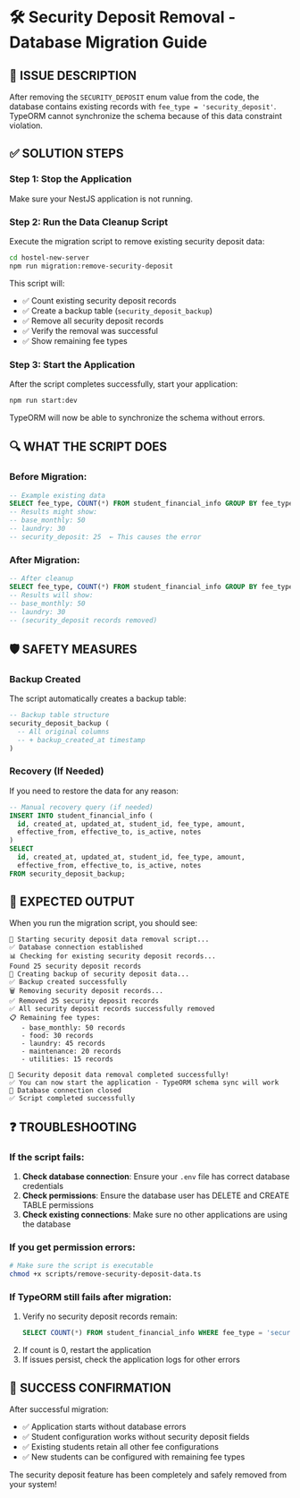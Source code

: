 # 🛠️ Security Deposit Removal - Database Migration Guide

## 🚨 ISSUE DESCRIPTION

After removing the `SECURITY_DEPOSIT` enum value from the code, the database contains existing records with `fee_type = 'security_deposit'`. TypeORM cannot synchronize the schema because of this data constraint violation.

## ✅ SOLUTION STEPS

### Step 1: Stop the Application
Make sure your NestJS application is not running.

### Step 2: Run the Data Cleanup Script
Execute the migration script to remove existing security deposit data:

```bash
cd hostel-new-server
npm run migration:remove-security-deposit
```

This script will:
- ✅ Count existing security deposit records
- ✅ Create a backup table (`security_deposit_backup`)
- ✅ Remove all security deposit records
- ✅ Verify the removal was successful
- ✅ Show remaining fee types

### Step 3: Start the Application
After the script completes successfully, start your application:

```bash
npm run start:dev
```

TypeORM will now be able to synchronize the schema without errors.

## 🔍 WHAT THE SCRIPT DOES

### Before Migration:
```sql
-- Example existing data
SELECT fee_type, COUNT(*) FROM student_financial_info GROUP BY fee_type;
-- Results might show:
-- base_monthly: 50
-- laundry: 30
-- security_deposit: 25  ← This causes the error
```

### After Migration:
```sql
-- After cleanup
SELECT fee_type, COUNT(*) FROM student_financial_info GROUP BY fee_type;
-- Results will show:
-- base_monthly: 50
-- laundry: 30
-- (security_deposit records removed)
```

## 🛡️ SAFETY MEASURES

### Backup Created
The script automatically creates a backup table:
```sql
-- Backup table structure
security_deposit_backup (
  -- All original columns
  -- + backup_created_at timestamp
)
```

### Recovery (If Needed)
If you need to restore the data for any reason:
```sql
-- Manual recovery query (if needed)
INSERT INTO student_financial_info (
  id, created_at, updated_at, student_id, fee_type, amount, 
  effective_from, effective_to, is_active, notes
)
SELECT 
  id, created_at, updated_at, student_id, fee_type, amount, 
  effective_from, effective_to, is_active, notes
FROM security_deposit_backup;
```

## 🎯 EXPECTED OUTPUT

When you run the migration script, you should see:
```
🚀 Starting security deposit data removal script...
✅ Database connection established
📊 Checking for existing security deposit records...
Found 25 security deposit records
💾 Creating backup of security deposit data...
✅ Backup created successfully
🗑️ Removing security deposit records...
✅ Removed 25 security deposit records
✅ All security deposit records successfully removed
📋 Remaining fee types:
   - base_monthly: 50 records
   - food: 30 records
   - laundry: 45 records
   - maintenance: 20 records
   - utilities: 15 records

🎉 Security deposit data removal completed successfully!
✅ You can now start the application - TypeORM schema sync will work
🔌 Database connection closed
✅ Script completed successfully
```

## ❓ TROUBLESHOOTING

### If the script fails:
1. **Check database connection**: Ensure your `.env` file has correct database credentials
2. **Check permissions**: Ensure the database user has DELETE and CREATE TABLE permissions
3. **Check existing connections**: Make sure no other applications are using the database

### If you get permission errors:
```bash
# Make sure the script is executable
chmod +x scripts/remove-security-deposit-data.ts
```

### If TypeORM still fails after migration:
1. Verify no security deposit records remain:
   ```sql
   SELECT COUNT(*) FROM student_financial_info WHERE fee_type = 'security_deposit';
   ```
2. If count is 0, restart the application
3. If issues persist, check the application logs for other errors

## 🎉 SUCCESS CONFIRMATION

After successful migration:
- ✅ Application starts without database errors
- ✅ Student configuration works without security deposit fields
- ✅ Existing students retain all other fee configurations
- ✅ New students can be configured with remaining fee types

The security deposit feature has been completely and safely removed from your system!